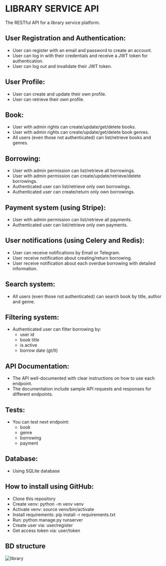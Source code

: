 # LIBRARY SERVICE API

The RESTful API for a library service platform. 


## User Registration and Authentication:
- User can register with an email and password to create an account.
- User can log in with their credentials and receive a JWT token for authentication.
- User can log out and invalidate their JWT token.

## User Profile:
- User can create and update their own profile.
- User can retrieve their own profile.

## Book:
- User with admin rights can create/update/get/delete books.
- User with admin rights can create/update/get/delete book genres.
- All users (even those not authenticated) can list/retrieve books and genres.

## Borrowing:
- User with admin permission can list/retrieve all borrowings.
- User with admin permission can create/update/retrieve/delete borrowings.
- Authenticated user can list/retrieve only own borrowings.
- Authenticated user can create/return only own borrowings.

## Payment system (using Stripe):
- User with admin permission can list/retrieve all payments.
- Authenticated user can list/retrieve only own payments.

## User notifications (using Celery and Redis):
- User can receive notifications by Email or Telegram.
- User receive notification about creating/return borrowing.
- User receive notification about each overdue borrowing with detailed information.

## Search system:
- All users (even those not authenticated) can search book by title, author and genre.

## Filtering system:
- Authenticated user can filter borrowing by:
  - user id
  - book title
  - is active
  - borrow date (gt/lt)

## API Documentation:
- The API well-documented with clear instructions on how to use each endpoint.
- The documentation include sample API requests and responses for different endpoints.

## Tests:
- You can test next endpoint:
  - book
  - genre
  - borrowing
  - payment

## Database:
- Using SQLite database

## How to install using GitHub:
- Clone this repository
- Create venv: python -m venv venv
- Activate venv: source venv/bin/activate
- Install requirements: pip install -r requirements.txt
- Run: python manage.py runserver
- Create user via: user/register
- Get access token via: user/token

## BD structure
![library](https://github.com/HalynaPetrova/library-service/assets/92261713/f7853325-44b8-4c71-9866-21979446716f)
